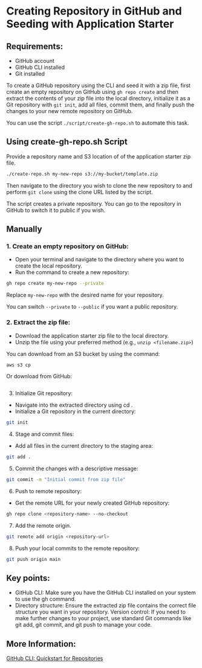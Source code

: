 # Creating Repository in GitHub and Seeding with Application Starter

## Requirements:

- GitHub account
- GitHub CLI installed
- Git installed

To create a GitHub repository using the CLI and seed it with a zip file, first create an empty repository on GitHub using `gh repo create` and then extract the contents of your zip file into the local directory, initialize it as a Git repository with `git init`, add all files, commit them, and finally push the changes to your new remote repository on GitHub.

You can use the script `./script/create-gh-repo.sh` to automate this task.

## Using create-gh-repo.sh Script

Provide a repository name and S3 location of of the application starter zip file.

```bash
./create-repo.sh my-new-repo s3://my-bucket/template.zip
```

Then navigate to the directory you wish to clone the new repository to and perform `git clone` using the clone URL listed by the script.

The script creates a private repository. You can go to the repository in GitHub to switch it to public if you wish.

## Manually

### 1. Create an empty repository on GitHub:

- Open your terminal and navigate to the directory where you want to create the local repository.
- Run the command to create a new repository: 

```bash
gh repo create my-new-repo --private  
```

Replace `my-new-repo` with the desired name for your repository. 

You can switch `--private` to `--public` if you want a public repository. 

### 2. Extract the zip file:

- Download the application starter zip file to the local directory.
- Unzip the file using your preferred method (e.g., `unzip <filename.zip>`) 

You can download from an S3 bucket by using the command: 

```bash
aws s3 cp
```

Or download from GitHub:

```bash
```

3. Initialize Git repository:
  - Navigate into the extracted directory using cd <directory-name>. 
  - Initialize a Git repository in the current directory: 

```bash
git init
```

4. Stage and commit files:
  - Add all files in the current directory to the staging area: 

```bash
git add .
```

5. Commit the changes with a descriptive message: 

```bash
git commit -m "Initial commit from zip file"
```

6. Push to remote repository:
  - Get the remote URL for your newly created GitHub repository: 

```bash
gh repo clone <repository-name> --no-checkout
```

7. Add the remote origin.

```bash
git remote add origin <repository-url>
```

8. Push your local commits to the remote repository: 

```bash
git push origin main
```

## Key points:

- GitHub CLI:  Make sure you have the GitHub CLI installed on your system to use the gh command. 
- Directory structure: Ensure the extracted zip file contains the correct file structure you want in your repository. 
Version control: If you need to make further changes to your project, use standard Git commands like git add, git commit, and git push to manage your code. 

## More Information:

[GitHub CLI: Quickstart for Repositories](https://docs.github.com/en/repositories/creating-and-managing-repositories/quickstart-for-repositories)